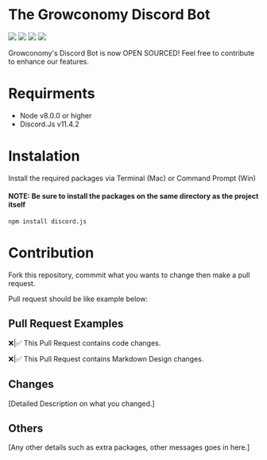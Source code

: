 <h1>The Growconomy Discord Bot</h1>

![](https://img.shields.io/github/license/NotWes/Growconomy-Bot.svg?style=flat-square)
![](https://img.shields.io/github/issues/NotWes/Growconomy-Bot.svg?style=flat-square)
![](https://img.shields.io/github/forks/NotWes/Growconomy-Bot.svg?style=flat-square)
![](https://img.shields.io/github/stars/NotWes/Growconomy-Bot.svg?style=flat-square)

Growconomy's Discord Bot is now OPEN SOURCED! Feel free to contribute to enhance our features.

# Requirments
* Node v8.0.0 or higher
* Discord.Js v11.4.2

# Instalation
Install the required packages via Terminal (Mac) or Command Prompt (Win)
#### NOTE: Be sure to install the packages on the same directory as the project itself

`npm install discord.js`

# Contribution
Fork this repository, commmit what you wants to change then make a pull request. 

Pull request should be like example below:

## Pull Request Examples

❌|✅ This Pull Request contains code changes.

❌|✅ This Pull Request contains Markdown Design changes.

## Changes
[Detailed Description on what you changed.]

## Others
[Any other details such as extra packages, other messages goes in here.]
